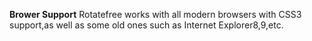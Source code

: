 <b>Brower Support</b>
Rotatefree works with all modern browsers with CSS3 support,as well as some old 
ones such as Internet Explorer8,9,etc.
